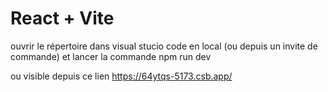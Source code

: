 # React + Vite

ouvrir le répertoire dans visual stucio code en local (ou depuis un invite de commande) et lancer la commande npm run dev

ou visible depuis ce lien https://64ytqs-5173.csb.app/
